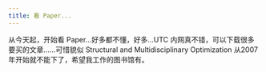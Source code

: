 ```yaml
---
title: 看 Paper...
---
```


从今天起，开始看 Paper...好多都不懂，好多...UTC 内网真不错，可以下载很多要买的文章......可惜貌似 Structural and Multidisciplinary Optimization 从2007年开始就不能下了，希望我工作的图书馆有。